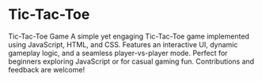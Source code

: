 # Tic-Tac-Toe
Tic-Tac-Toe Game A simple yet engaging Tic-Tac-Toe game implemented using JavaScript, HTML, and CSS. Features an interactive UI, dynamic gameplay logic, and a seamless player-vs-player mode. Perfect for beginners exploring JavaScript or for casual gaming fun. Contributions and feedback are welcome!
